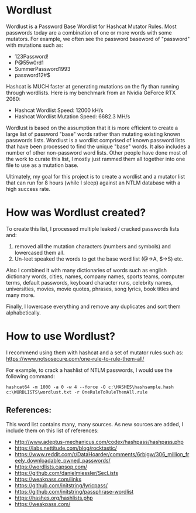 # Wordlust
Wordlust is a Password Base Wordlist for Hashcat Mutator Rules. Most passwords today are a combination of one or more words with some mutators.  For example, we often see the password baseword of "password" with mutations such as:
* 123Password!
* P@55w0rd1
* SummerPassword1993
* password12#$

Hashcat is MUCH faster at generating mutations on the fly than running through wordlists. Here is my benchmark from an Nvidia GeForce RTX 2060:
* Hashcat Wordlist Speed: 12000 kH/s
* Hashcat Wordlist Mutation Speed: 6682.3 MH/s

Wordlust is based on the assumption that it is more efficient to create a large list of password "base" words rather than mutating existing known passwords lists.
Wordlust is a wordlist comprised of known password lists that have been processed to find the unique "base" words. It also includes a number of other non-password word lists. Other people have done most of the work to curate this list, I mostly just rammed them all together into one file to use as a mutation base.

Ultimately, my goal for this project is to create a wordlist and a mutator list that can run for 8 hours (while I sleep) against an NTLM database with a high success rate.

# How was Wordlust created?

To create this list, I processed multiple leaked / cracked passwords lists and:
1. removed all the mutation characters (numbers and symbols) and lowercased them all. 
2. Un-leet speaked the words to get the base word list (@->A, $->S) etc.

Also I combined it with many dictionaries of words such as english dictionary words, cities, names, company names, sports teams, computer terms, default passwords, keyboard character runs, celebrity names, universities, movies, movie quotes, phrases, song lyrics, book titles and many more.

Finally, I lowercase everything and remove any duplicates and sort them alphabetically. 

# How to use Wordlust?

I recommend using them with hashcat and a set of mutator rules such as:
https://www.notsosecure.com/one-rule-to-rule-them-all/

For example, to crack a hashlist of NTLM passwords, I would use the following command:
```
hashcat64 -m 1000 -a 0 -w 4 --force -O c:\HASHES\hashsample.hash c:\WORDLISTS\wordlust.txt -r OneRuleToRuleThemAll.rule
```

## References:
This word list contains many, many sources.  As new sources are added, I include them on this list of references:
* http://www.adeptus-mechanicus.com/codex/hashpass/hashpass.php
* https://labs.nettitude.com/blog/rocktastic/
* https://www.reddit.com/r/DataHoarder/comments/6rbigw/306_million_freely_downloadable_pwned_passwords/
* https://wordlists.capsop.com/
* https://github.com/danielmiessler/SecLists
* https://weakpass.com/links
* https://github.com/initstring/lyricpass/
* https://github.com/initstring/passphrase-wordlist
* https://hashes.org/hashlists.php
* https://weakpass.com/
